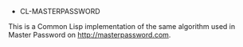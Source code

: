 * CL-MASTERPASSWORD

This is a Common Lisp implementation of the same algorithm used in Master
Password on http://masterpassword.com.
